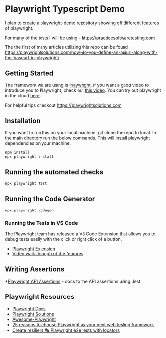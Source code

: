# Playwright Typescript Demo

I plan to create a playwright-demo repository showing off different features of playwright.

For many of the tests I will be using - <https://practicesoftwaretesting.com>

The the first of many articles utilizing this repo can be found <https://playwrightsolutions.com/how-do-you-define-an-apiurl-along-with-the-baseurl-in-playwright/>

## Getting Started

The framework we are using is [Playwright](https://playwright.dev/). If you want a good video to introduce you to Playwright, check out [this video](https://www.youtube.com/watch?v=_Jla6DyuEu4). You can try out playwright in the cloud [here](https://try.playwright.tech/).

For helpful tips checkout <https://playwrightsolutions.com>

## Installation

If you want to run this on your local machine, git clone the repo to local. In the main directory run the below commands. This will install playwright dependencies on your machine.

```bash
npm install
npx playwright install
```

## Running the automated checks

```bash
npx playwright test
```

## Running the Code Generator

```bash
npx playwright codegen
```

### Running the Tests in VS Code

The Playwright team has released a VS Code Extension that allows you to debug tests easily with the click or right click of a button.

- [Playwright Extension](https://marketplace.visualstudio.com/items?itemName=ms-playwright.playwright)
- [Video walk through of the features](https://www.youtube.com/watch?v=z0EOFvlf14U)

## Writing Assertions

\*[Playwright API Assertions](https://jestjs.io/docs/expect) - docs to the API assertions using Jest

## Playwright Resources

- [Playwright Docs](https://playwright.dev/docs/intro)
- [Playwright Solutions](https://playwrightsolutions.com/)
- [Awesome-Playwright](https://github.com/mxschmitt/awesome-playwright)
- [25 reasons to choose Playwright as your next web testing framework](https://www.marcusfelling.com/blog/2022/25-reasons-to-choose-playwright-as-your-next-web-testing-framework)
- [Create resilient 🎭 Playwright e2e tests with locators](https://www.marcusfelling.com/blog/2022/create-more-reliable-playwright-tests-with-locators/)
